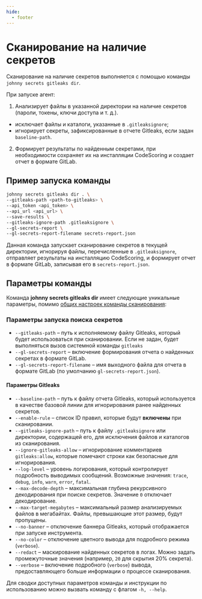```yaml
---
hide:
  - footer
---
```


# Сканирование на наличие секретов

Сканирование на наличие секретов выполняется с помощью команды `johnny secrets gitleaks dir`.

При запуске агент:  

1. Анализирует файлы в указанной директории на наличие секретов (пароли, токены, ключи доступа и т. д.).
  - исключает файлы и каталоги, указанные в `.gitleaksignore`;
  - игнорирует секреты, зафиксированные в отчете Gitleaks, если задан `baseline-path`. 
2. Формирует результаты по найденным секретами, при необходимости сохраняет их на инсталляции CodeScoring и создает отчет в формате GitLab.

## Пример запуска команды  

```bash
johnny secrets gitleaks dir . \
--gitleaks-path <path-to-gitleaks> \
--api_token <api_token> \
--api_url <api_url> \
--save-results \
--gitleaks-ignore-path .gitleaksignore \
--gl-secrets-report \
--gl-secrets-report-filename secrets-report.json
``` 

Данная команда запускает сканирование секретов в текущей директории, игнорируя файлы, перечисленные в `.gitleaksignore`, отправляет результаты на инсталляцию CodeScoring, и формирует отчет в формате GitLab, записывая его в `secrets-report.json`.

## Параметры команды  

Команда **johnny secrets gitleaks dir** имеет следующие уникальные параметры, помимо [общих настроек команды сканирования](/agent/scan/#_2):  

### Параметры запуска поиска секретов

- `--gitleaks-path` – путь к исполняемому файлу Gitleaks, который будет использоваться при сканировании. Если не задан, будет выполняться вызов системной команды `gitleaks`  
- `--gl-secrets-report` – включение формирования отчета о найденных секретах в формате GitLab.  
- `--gl-secrets-report-filename` – имя выходного файла для отчета в формате GitLab (по умолчанию `gl-secrets-report.json`).  

#### Параметры Gitleaks

- `--baseline-path` – путь к файлу отчета Gitleaks, который используется в качестве базовой линии для игнорирования ранее найденных секретов.  
- `--enable-rule` – список ID правил, которые будут **включены** при сканировании.  
- `--gitleaks-ignore-path` – путь к файлу `.gitleaksignore` или директории, содержащей его, для исключения файлов и каталогов из сканирования.  
- `--ignore-gitleaks-allow` – игнорирование комментариев `gitleaks:allow`, которые помечают строки как безопасные для игнорирования.  
- `--log-level` – уровень логирования, который контролирует подробность выводимых сообщений. Возможные значения: `trace`, `debug`, `info`, `warn`, `error`, `fatal`.  
- `--max-decode-depth` – максимальная глубина рекурсивного декодирования при поиске секретов. Значение `0` отключает декодирование.  
- `--max-target-megabytes` – максимальный размер анализируемых файлов в мегабайтах. Файлы, превышающие этот размер, будут пропущены.  
- `--no-banner` – отключение баннера Gitleaks, который отображается при запуске инструмента.  
- `--no-color` – отключение цветного вывода для подробного режима (`verbose`).  
- `--redact` – маскирование найденных секретов в логах. Можно задать промежуточные значения (например, `20` для скрытия 20% секрета).  
- `--verbose` – включение подробного (`verbose`) вывода, предоставляющего больше информации о процессе сканирования.  

Для сводки доступных параметров команды и инструкции по использованию можно вызвать команду с флагом `-h, --help`.